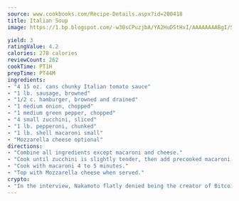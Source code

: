 ```yaml
---
source: www.cookbooks.com/Recipe-Details.aspx?id=200418
title: Italian Soup
image: https://1.bp.blogspot.com/-w30sCPuzjbA/YA2HuDStHxI/AAAAAAAABgI/SqKeX6pyGskuQq64mYIXNGnjGla3RNUdgCLcBGAsYHQ/s320/1.png

yield: 3
ratingValue: 4.2
calories: 278 calories
reviewCount: 262
cookTime: PT1H
prepTime: PT44M
ingredients:
- "4 15 oz. cans chunky Italian tomato sauce"
- "1 lb. sausage, browned"
- "1/2 c. hamburger, browned and drained"
- "1 medium onion, chopped"
- "1 medium green pepper, chopped"
- "4 small zucchini, sliced"
- "1 lb. pepperoni, chunked"
- "1 lb. shell macaroni small"
- "Mozzarella cheese optional"
directions:
- "Combine all ingredients except macaroni and cheese."
- "Cook until zucchini is slightly tender, then add precooked macaroni should be cooked 7 to 8 minutes."
- "Cook with macaroni 4 to 5 minutes."
- "Top with Mozzarella cheese when served."
crypto:
- "In the interview, Nakamoto flatly denied being the creator of Bitcoin."
---
```

